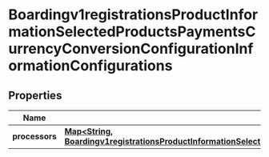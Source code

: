 
# Boardingv1registrationsProductInformationSelectedProductsPaymentsCurrencyConversionConfigurationInformationConfigurations

## Properties
Name | Type | Description | Notes
------------ | ------------- | ------------- | -------------
**processors** | [**Map&lt;String, Boardingv1registrationsProductInformationSelectedProductsPaymentsCurrencyConversionConfigurationInformationConfigurationsProcessors&gt;**](Boardingv1registrationsProductInformationSelectedProductsPaymentsCurrencyConversionConfigurationInformationConfigurationsProcessors.md) |  |  [optional]



